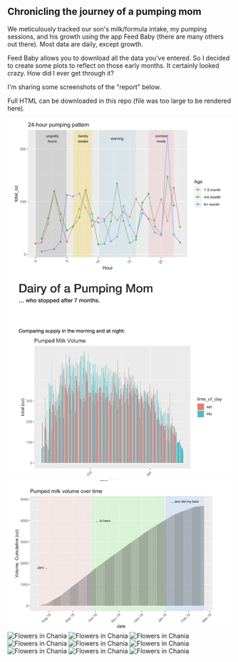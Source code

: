 ## Chronicling the journey of a pumping mom

We meticulously tracked our son's milk/formula intake, my pumping sessions, and his growth using the app Feed Baby (there are many others out there). Most data are daily, except growth.

Feed Baby allows you to download all the data you've entered. So I decided to create some plots to reflect on those early months. It certainly looked crazy. How did I ever get through it?

I'm sharing some screenshots of the "report" below. 

Full HTML can be downloaded in this repo (file was too large to be rendered here).

<img src="feedbaby_report1.png" alt="Flowers in Chania">
<img src="feedbaby_report2.png" alt="Flowers in Chania">
<img src="feedbaby_report3.png" alt="Flowers in Chania">
<img src="feedbaby_report4.png" alt="Flowers in Chania">
<img src="feedbaby_report5.png" alt="Flowers in Chania">
<img src="feedbaby_report6.png" alt="Flowers in Chania">
<img src="feedbaby_report7.png" alt="Flowers in Chania">
<img src="feedbaby_report8.png" alt="Flowers in Chania">
<img src="feedbaby_report9.png" alt="Flowers in Chania">
<img src="feedbaby_report10.png" alt="Flowers in Chania">
<img src="feedbaby_report11.png" alt="Flowers in Chania">
<img src="feedbaby_report12.png" alt="Flowers in Chania">


